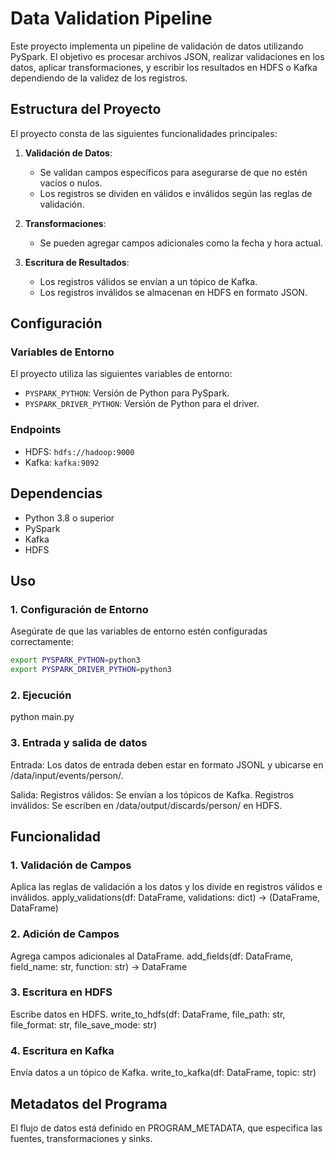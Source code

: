 # Data Validation Pipeline

Este proyecto implementa un pipeline de validación de datos utilizando PySpark. El objetivo es procesar archivos JSON, realizar validaciones en los datos, aplicar transformaciones, y escribir los resultados en HDFS o Kafka dependiendo de la validez de los registros.

## Estructura del Proyecto

El proyecto consta de las siguientes funcionalidades principales:

1. **Validación de Datos**:
   - Se validan campos específicos para asegurarse de que no estén vacíos o nulos.
   - Los registros se dividen en válidos e inválidos según las reglas de validación.

2. **Transformaciones**:
   - Se pueden agregar campos adicionales como la fecha y hora actual.

3. **Escritura de Resultados**:
   - Los registros válidos se envían a un tópico de Kafka.
   - Los registros inválidos se almacenan en HDFS en formato JSON.

## Configuración

### Variables de Entorno

El proyecto utiliza las siguientes variables de entorno:
- `PYSPARK_PYTHON`: Versión de Python para PySpark.
- `PYSPARK_DRIVER_PYTHON`: Versión de Python para el driver.

### Endpoints

- HDFS: `hdfs://hadoop:9000`
- Kafka: `kafka:9092`

## Dependencias

- Python 3.8 o superior
- PySpark
- Kafka
- HDFS

## Uso

### 1. Configuración de Entorno

Asegúrate de que las variables de entorno estén configuradas correctamente:

```bash
export PYSPARK_PYTHON=python3
export PYSPARK_DRIVER_PYTHON=python3
```

### 2. Ejecución
python main.py

### 3. Entrada y salida de datos
Entrada: Los datos de entrada deben estar en formato JSONL y ubicarse en /data/input/events/person/.

Salida:
Registros válidos: Se envían a los tópicos de Kafka.
Registros inválidos: Se escriben en /data/output/discards/person/ en HDFS.

## Funcionalidad
### 1. Validación de Campos
Aplica las reglas de validación a los datos y los divide en registros válidos e inválidos.
apply_validations(df: DataFrame, validations: dict) -> (DataFrame, DataFrame)

### 2. Adición de Campos
Agrega campos adicionales al DataFrame.
add_fields(df: DataFrame, field_name: str, function: str) -> DataFrame

### 3. Escritura en HDFS
Escribe datos en HDFS.
write_to_hdfs(df: DataFrame, file_path: str, file_format: str, file_save_mode: str)

### 4. Escritura en Kafka
Envía datos a un tópico de Kafka.
write_to_kafka(df: DataFrame, topic: str)

## Metadatos del Programa
El flujo de datos está definido en PROGRAM_METADATA, que especifica las fuentes, transformaciones y sinks.
